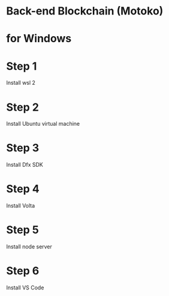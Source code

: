 # Back-end Blockchain (Motoko)
# for Windows

# Step 1
Install wsl 2

# Step 2
Install Ubuntu virtual machine

# Step 3
Install Dfx SDK

# Step 4
Install Volta 

# Step 5
Install node server

# Step 6
Install VS Code